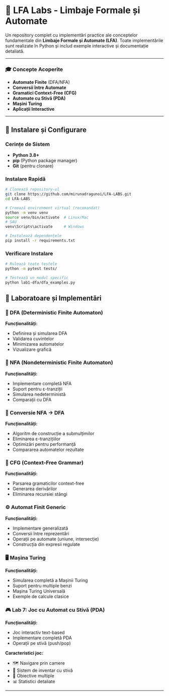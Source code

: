 # 🤖 LFA Labs - Limbaje Formale și Automate

Un repository complet cu implementări practice ale conceptelor fundamentale din **Limbaje Formale și Automate (LFA)**. Toate implementările sunt realizate în Python și includ exemple interactive și documentație detaliată.

---

### 🎓 Concepte Acoperite

- **Automate Finite** (DFA/NFA)
- **Conversii între Automate**
- **Gramatici Context-Free (CFG)**
- **Automate cu Stivă (PDA)**
- **Mașini Turing**
- **Aplicații Interactive**

---

## 🚀 Instalare și Configurare

### Cerințe de Sistem
- **Python 3.8+**
- **pip** (Python package manager)
- **Git** (pentru clonare)

### Instalare Rapidă
```bash
# Clonează repository-ul
git clone https://github.com/mirunadragunoi/LFA-LABS.git
cd LFA-LABS

# Creează environment virtual (recomandat)
python -m venv venv
source venv/bin/activate  # Linux/Mac
# SAU
venv\Scripts\activate     # Windows

# Instalează dependențele
pip install -r requirements.txt
```

### Verificare Instalare
```bash
# Rulează toate testele
python -m pytest tests/

# Testează un modul specific
python lab1-dfa/dfa_examples.py
```

## 🔬 Laboratoare și Implementări

### 🔄 DFA (Deterministic Finite Automaton)
**Funcționalități:**
- Definirea și simularea DFA
- Validarea cuvintelor
- Minimizarea automatelor
- Vizualizare grafică

### 🌟 NFA (Nondeterministic Finite Automaton)
**Funcționalități:**
- Implementare completă NFA
- Suport pentru ε-tranziții
- Simularea nedeterministă
- Comparații cu DFA

### 🔄 Conversie NFA → DFA
**Funcționalități:**
- Algoritm de construcție a submulțimilor
- Eliminarea ε-tranzițiilor
- Optimizări pentru performanță
- Compararea automatelor rezultate

### 📝 CFG (Context-Free Grammar)
**Funcționalități:**
- Parsarea gramaticilor context-free
- Generarea derivărilor
- Eliminarea recursiei stângi

### ⚙️ Automat Finit Generic
**Funcționalități:**
- Implementare generalizată
- Conversii între reprezentări
- Operații pe automate (uniune, intersecție)
- Construcția din expresii regulate

### 🖥️ Mașina Turing
**Funcționalități:**
- Simularea completă a Mașinii Turing
- Suport pentru multiple benzi
- Mașina Turing Universală
- Exemple de calcule clasice

### 🎮 Lab 7: Joc cu Automat cu Stivă (PDA)
**Funcționalități:**
- Joc interactiv text-based
- Implementare completă PDA
- Operații pe stivă (push/pop)

**Caracteristici joc:**
- 🗺️ Navigare prin camere
- 🎒 Sistem de inventar cu stivă
- 🎯 Obiective multiple
- 📊 Statistici detaliate

---
